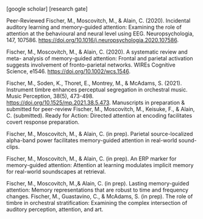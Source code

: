 [google scholar] [research gate]

Peer-Reviewed
Fischer, M., Moscovitch, M., & Alain, C. (2020). Incidental auditory learning and memory-guided attention: Examining the role of attention at the behavioural and neural level using EEG. Neuropsychologia, 147, 107586. https://doi.org/10.1016/j.neuropsychologia.2020.107586.

Fischer, M., Moscovitch, M., & Alain, C. (2020). A systematic review and meta- analysis of memory-guided attention: Frontal and parietal activation suggests involvement of fronto-parietal networks. WIREs Cognitive Science, e1546. https://doi.org/10.1002/wcs.1546.

Fischer, M., Soden, K., Thoret, E., Montrey, M., & McAdams, S. (2021). Instrument timbre enhances perceptual segregation in orchestral music. Music Perception, 38(5), 473-498. https://doi.org/10.1525/mp.2021.38.5.473.
Manuscripts in preparation & submitted for peer-review
Fischer, M., Moscovitch, M., Keisuke, F., & Alain, C. (submitted). Ready for Action: Directed attention at encoding facilitates covert response preparation.

Fischer, M., Moscovitch, M., & Alain, C. (in prep). Parietal source-localized alpha-band power facilitates memory-guided attention in real-world sound-clips. 

Fischer, M., Moscovitch, M., & Alain, C. (in prep). An ERP marker for memory-guided attention: Attention at learning modulates implicit memory for real-world soundscapes at retrieval. 

Fischer, M., Moscovitch, M.,&  Alain, C. (in prep). Lasting memory-guided attention: Memory representations that are robust to time and frequency changes. 
Fischer, M., Guastavino, C., & McAdams, S. (in prep). The role of timbre in orchestral stratification: Examining the complex intersection of auditory perception, attention, and art. 
